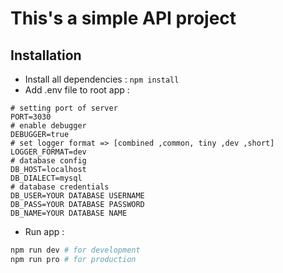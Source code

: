 # This's a simple API project

## Installation

-   Install all dependencies :
    `npm install`
-   Add .env file to root app :

```
# setting port of server
PORT=3030
# enable debugger
DEBUGGER=true
# set logger format => [combined ,common, tiny ,dev ,short]
LOGGER_FORMAT=dev
# database config
DB_HOST=localhost
DB_DIALECT=mysql
# database credentials
DB_USER=YOUR DATABASE USERNAME
DB_PASS=YOUR DATABASE PASSWORD
DB_NAME=YOUR DATABASE NAME
```

-   Run app :

```bash
npm run dev # for development
npm run pro # for production
```
